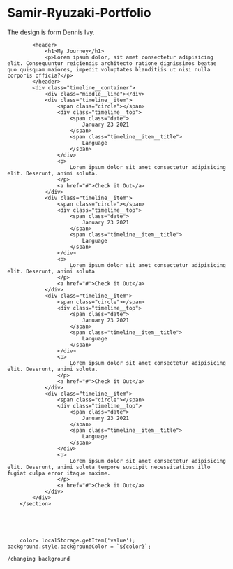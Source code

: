 # Samir-Ryuzaki-Portfolio
The design is form Dennis Ivy.



<section class="timeline__main__section">
             
            <header>
                <h1>My Journey</h1>
                <p>Lorem ipsum dolor, sit amet consectetur adipisicing elit. Consequuntur reiciendis architecto ratione dignissimos beatae quo quisquam maiores, impedit voluptates blanditiis ut nisi nulla corporis officia?</p>
            </header>
            <div class="timeline__container">
                <div class="middle__line"></div>
                <div class="timeline__item">
                    <span class="circle"></span>
                    <div class="timeline__top">
                        <span class="date">
                            January 23 2021
                        </span>
                        <span class="timeline__item__title">
                            Language
                        </span>
                    </div>
                    <p>
                        Lorem ipsum dolor sit amet consectetur adipisicing elit. Deserunt, animi soluta.
                    </p>
                    <a href="#">Check it Out</a>
                </div>
                <div class="timeline__item">
                    <span class="circle"></span>
                    <div class="timeline__top">
                        <span class="date">
                            January 23 2021
                        </span>
                        <span class="timeline__item__title">
                            Language
                        </span>
                    </div>
                    <p>
                        Lorem ipsum dolor sit amet consectetur adipisicing elit. Deserunt, animi soluta 
                    </p>
                    <a href="#">Check it Out</a>
                </div>
                <div class="timeline__item">
                    <span class="circle"></span>
                    <div class="timeline__top">
                        <span class="date">
                            January 23 2021
                        </span>
                        <span class="timeline__item__title">
                            Language
                        </span>
                    </div>
                    <p>
                        Lorem ipsum dolor sit amet consectetur adipisicing elit. Deserunt, animi soluta.
                    </p>
                    <a href="#">Check it Out</a>
                </div>
                <div class="timeline__item">
                    <span class="circle"></span>
                    <div class="timeline__top">
                        <span class="date">
                            January 23 2021
                        </span>
                        <span class="timeline__item__title">
                            Language
                        </span>
                    </div>
                    <p>
                        Lorem ipsum dolor sit amet consectetur adipisicing elit. Deserunt, animi soluta tempore suscipit necessitatibus illo fugiat culpa error itaque maxime.
                    </p>
                    <a href="#">Check it Out</a>
                </div>
            </div>
        </section>





        color= localStorage.getItem('value');
    background.style.backgroundColor = `${color}`;

    /changing background


